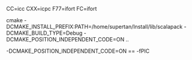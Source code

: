 CC=icc CXX=icpc F77=ifort FC=ifort 

cmake -DCMAKE_INSTALL_PREFIX:PATH=/home/supertan/Install/lib/scalapack -DCMAKE_BUILD_TYPE=Debug -DCMAKE_POSITION_INDEPENDENT_CODE=ON ..

-DCMAKE_POSITION_INDEPENDENT_CODE=ON  == -fPIC